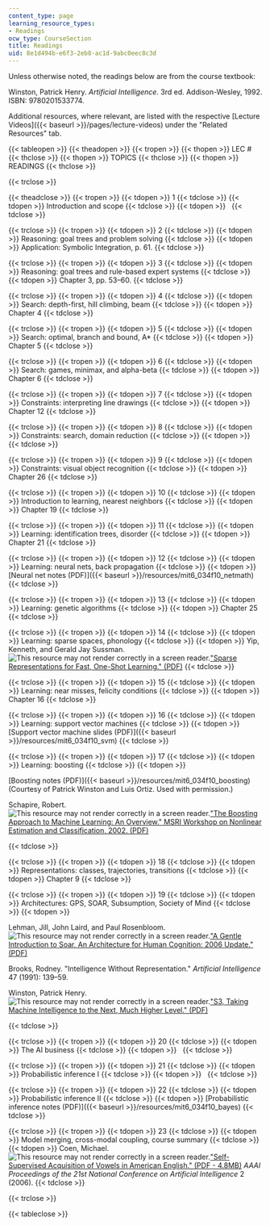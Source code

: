 ```yaml
---
content_type: page
learning_resource_types:
- Readings
ocw_type: CourseSection
title: Readings
uid: 8e1d494b-e6f3-2eb8-ac1d-9abc0eec8c3d
---
```


Unless otherwise noted, the readings below are from the course textbook:

Winston, Patrick Henry. _Artificial Intelligence_. 3rd ed. Addison-Wesley, 1992. ISBN: 9780201533774.

Additional resources, where relevant, are listed with the respective [Lecture Videos]({{< baseurl >}}/pages/lecture-videos) under the "Related Resources" tab.

{{< tableopen >}}
{{< theadopen >}}
{{< tropen >}}
{{< thopen >}}
LEC #
{{< thclose >}}
{{< thopen >}}
TOPICS
{{< thclose >}}
{{< thopen >}}
READINGS
{{< thclose >}}

{{< trclose >}}

{{< theadclose >}}
{{< tropen >}}
{{< tdopen >}}
1
{{< tdclose >}}
{{< tdopen >}}
Introduction and scope
{{< tdclose >}}
{{< tdopen >}}
 
{{< tdclose >}}

{{< trclose >}}
{{< tropen >}}
{{< tdopen >}}
2
{{< tdclose >}}
{{< tdopen >}}
Reasoning: goal trees and problem solving
{{< tdclose >}}
{{< tdopen >}}
Application: Symbolic Integration, p. 61.
{{< tdclose >}}

{{< trclose >}}
{{< tropen >}}
{{< tdopen >}}
3
{{< tdclose >}}
{{< tdopen >}}
Reasoning: goal trees and rule-based expert systems
{{< tdclose >}}
{{< tdopen >}}
Chapter 3, pp. 53–60.
{{< tdclose >}}

{{< trclose >}}
{{< tropen >}}
{{< tdopen >}}
4
{{< tdclose >}}
{{< tdopen >}}
Search: depth-first, hill climbing, beam
{{< tdclose >}}
{{< tdopen >}}
Chapter 4
{{< tdclose >}}

{{< trclose >}}
{{< tropen >}}
{{< tdopen >}}
5
{{< tdclose >}}
{{< tdopen >}}
Search: optimal, branch and bound, A\*
{{< tdclose >}}
{{< tdopen >}}
Chapter 5
{{< tdclose >}}

{{< trclose >}}
{{< tropen >}}
{{< tdopen >}}
6
{{< tdclose >}}
{{< tdopen >}}
Search: games, minimax, and alpha-beta
{{< tdclose >}}
{{< tdopen >}}
Chapter 6
{{< tdclose >}}

{{< trclose >}}
{{< tropen >}}
{{< tdopen >}}
7
{{< tdclose >}}
{{< tdopen >}}
Constraints: interpreting line drawings
{{< tdclose >}}
{{< tdopen >}}
Chapter 12
{{< tdclose >}}

{{< trclose >}}
{{< tropen >}}
{{< tdopen >}}
8
{{< tdclose >}}
{{< tdopen >}}
Constraints: search, domain reduction
{{< tdclose >}}
{{< tdopen >}}
 
{{< tdclose >}}

{{< trclose >}}
{{< tropen >}}
{{< tdopen >}}
9
{{< tdclose >}}
{{< tdopen >}}
Constraints: visual object recognition
{{< tdclose >}}
{{< tdopen >}}
Chapter 26
{{< tdclose >}}

{{< trclose >}}
{{< tropen >}}
{{< tdopen >}}
10
{{< tdclose >}}
{{< tdopen >}}
Introduction to learning, nearest neighbors
{{< tdclose >}}
{{< tdopen >}}
Chapter 19
{{< tdclose >}}

{{< trclose >}}
{{< tropen >}}
{{< tdopen >}}
11
{{< tdclose >}}
{{< tdopen >}}
Learning: identification trees, disorder
{{< tdclose >}}
{{< tdopen >}}
Chapter 21
{{< tdclose >}}

{{< trclose >}}
{{< tropen >}}
{{< tdopen >}}
12
{{< tdclose >}}
{{< tdopen >}}
Learning: neural nets, back propagation
{{< tdclose >}}
{{< tdopen >}}
[Neural net notes (PDF)]({{< baseurl >}}/resources/mit6_034f10_netmath)
{{< tdclose >}}

{{< trclose >}}
{{< tropen >}}
{{< tdopen >}}
13
{{< tdclose >}}
{{< tdopen >}}
Learning: genetic algorithms
{{< tdclose >}}
{{< tdopen >}}
Chapter 25
{{< tdclose >}}

{{< trclose >}}
{{< tropen >}}
{{< tdopen >}}
14
{{< tdclose >}}
{{< tdopen >}}
Learning: sparse spaces, phonology
{{< tdclose >}}
{{< tdopen >}}
Yip, Kenneth, and Gerald Jay Sussman. ![This resource may not render correctly in a screen reader.](/images/inacessible.gif)["Sparse Representations for Fast, One-Shot Learning." (PDF)](http://courses.csail.mit.edu/6.803/pdf/yip.pdf)
{{< tdclose >}}

{{< trclose >}}
{{< tropen >}}
{{< tdopen >}}
15
{{< tdclose >}}
{{< tdopen >}}
Learning: near misses, felicity conditions
{{< tdclose >}}
{{< tdopen >}}
Chapter 16
{{< tdclose >}}

{{< trclose >}}
{{< tropen >}}
{{< tdopen >}}
16
{{< tdclose >}}
{{< tdopen >}}
Learning: support vector machines
{{< tdclose >}}
{{< tdopen >}}
[Support vector machine slides (PDF)]({{< baseurl >}}/resources/mit6_034f10_svm)
{{< tdclose >}}

{{< trclose >}}
{{< tropen >}}
{{< tdopen >}}
17
{{< tdclose >}}
{{< tdopen >}}
Learning: boosting
{{< tdclose >}}
{{< tdopen >}}


[Boosting notes (PDF)]({{< baseurl >}}/resources/mit6_034f10_boosting) (Courtesy of Patrick Winston and Luis Ortiz. Used with permission.)

Schapire, Robert. ![This resource may not render correctly in a screen reader.](/images/inacessible.gif)["The Boosting Approach to Machine Learning: An Overview." MSRI Workshop on Nonlinear Estimation and Classification, 2002. (PDF)](http://courses.csail.mit.edu/6.034f/ai3/msri.pdf)


{{< tdclose >}}

{{< trclose >}}
{{< tropen >}}
{{< tdopen >}}
18
{{< tdclose >}}
{{< tdopen >}}
Representations: classes, trajectories, transitions
{{< tdclose >}}
{{< tdopen >}}
Chapter 9
{{< tdclose >}}

{{< trclose >}}
{{< tropen >}}
{{< tdopen >}}
19
{{< tdclose >}}
{{< tdopen >}}
Architectures: GPS, SOAR, Subsumption, Society of Mind
{{< tdclose >}}
{{< tdopen >}}


Lehman, Jill, John Laird, and Paul Rosenbloom. ![This resource may not render correctly in a screen reader.](/images/inacessible.gif)["A Gentle Introduction to Soar, An Architecture for Human Cognition: 2006 Update." (PDF)](http://courses.csail.mit.edu/6.034f/ai3/SOAR.pdf)

Brooks, Rodney. "Intelligence Without Representation." _Artificial Intelligence_ 47 (1991): 139–59.

Winston, Patrick Henry. ![This resource may not render correctly in a screen reader.](/images/inacessible.gif)["S3, Taking Machine Intelligence to the Next, Much Higher Level." (PDF)](http://courses.csail.mit.edu/6.034f/ai3/Genesis.pdf)


{{< tdclose >}}

{{< trclose >}}
{{< tropen >}}
{{< tdopen >}}
20
{{< tdclose >}}
{{< tdopen >}}
The AI business
{{< tdclose >}}
{{< tdopen >}}
 
{{< tdclose >}}

{{< trclose >}}
{{< tropen >}}
{{< tdopen >}}
21
{{< tdclose >}}
{{< tdopen >}}
Probabilistic inference I
{{< tdclose >}}
{{< tdopen >}}
 
{{< tdclose >}}

{{< trclose >}}
{{< tropen >}}
{{< tdopen >}}
22
{{< tdclose >}}
{{< tdopen >}}
Probabilistic inference II
{{< tdclose >}}
{{< tdopen >}}
[Probabilistic inference notes (PDF)]({{< baseurl >}}/resources/mit6_034f10_bayes)
{{< tdclose >}}

{{< trclose >}}
{{< tropen >}}
{{< tdopen >}}
23
{{< tdclose >}}
{{< tdopen >}}
Model merging, cross-modal coupling, course summary
{{< tdclose >}}
{{< tdopen >}}
Coen, Michael. ![This resource may not render correctly in a screen reader.](/images/inacessible.gif)["Self-Supervised Acquisition of Vowels in American English." (PDF - 4.8MB)](http://people.csail.mit.edu/mhcoen/Coen-AAAI06.pdf) _AAAI Proceedings of the 21st National Conference on Artificial Intelligence_ 2 (2006).
{{< tdclose >}}

{{< trclose >}}

{{< tableclose >}}